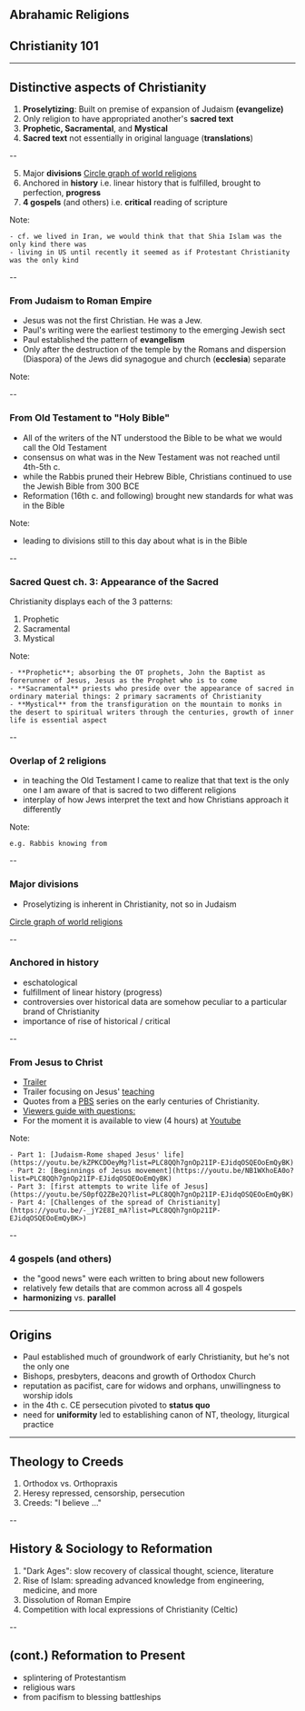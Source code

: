 
## Abrahamic Religions


## Christianity 101

---

## Distinctive aspects of Christianity ##

1. **Proselytizing**: Built on premise of expansion of Judaism **(evangelize)**
2. Only religion to have appropriated another's **sacred text**
3. **Prophetic, Sacramental**, and **Mystical**
4. **Sacred text** not essentially in original language (**translations**)

--

5. Major **divisions**  [Circle graph of world religions](http://www.businessinsider.com/infographic-map-world-religions-2012-4)
6. Anchored in **history** i.e. linear history that is fulfilled, brought to perfection, **progress**
7. **4 gospels** (and others) i.e. **critical** reading of scripture

Note:

	- cf. we lived in Iran, we would think that that Shia Islam was the only kind there was
	- living in US until recently it seemed as if Protestant Christianity was the only kind

--

### From Judaism to Roman Empire ###

- Jesus was not the first Christian. He was a Jew.
- Paul's writing were the earliest testimony to the emerging Jewish sect
- Paul established the pattern of **evangelism**
- Only after the destruction of the temple by the Romans and dispersion (Diaspora) of the Jews did synagogue and church (**ecclesia**) separate

Note:

--

### From Old Testament to "Holy Bible"

- All of the writers of the NT understood the Bible to be what we would call the Old Testament
- consensus on what was in the New Testament was not reached until 4th-5th c.
- while the Rabbis pruned their Hebrew Bible, Christians continued to use the Jewish Bible from 300 BCE
- Reformation (16th c. and following) brought new standards for what was in the Bible


Note:
- leading to divisions still to this day about what is in the Bible

--

### Sacred Quest ch. 3: Appearance of the Sacred ###

Christianity displays each of the 3 patterns:

1. Prophetic
2. Sacramental
3. Mystical

Note:

	- **Prophetic**; absorbing the OT prophets, John the Baptist as forerunner of Jesus, Jesus as the Prophet who is to come
	- **Sacramental** priests who preside over the appearance of sacred in ordinary material things: 2 primary sacraments of Christianity
	- **Mystical** from the transfiguration on the mountain to monks in the desert to spiritual writers through the centuries, growth of inner life is essential aspect

--

### Overlap of 2 religions ###

- in teaching the Old Testament I came to realize that that text is the only one I am aware of that is sacred to two different religions
- interplay of how Jews interpret the text and how Christians approach it differently

Note:

	e.g. Rabbis knowing from 

--

### Major divisions ###

- Proselytizing is inherent in Christianity, not so in Judaism

 
 [Circle graph of world religions](http://www.businessinsider.com/infographic-map-world-religions-2012-4)

-- 

### Anchored in **history** ###

- eschatological
- fulfillment of linear history (progress)
- controversies over historical data are somehow peculiar to a particular brand of Christianity
- importance of rise of historical / critical 

--

### From Jesus to Christ

- [Trailer](https://youtu.be/vxlpdDrj2Wg)
- Trailer focusing on Jesus' [teaching](https://youtu.be/FAa5vhLLhU0)
- Quotes from a [PBS](http://www.pbs.org/wgbh/pages/frontline/shows/religion/jesus/searching.html) series on the early centuries of Christianity.
- [Viewers guide with questions:](http://www.pbs.org/wgbh/pages/frontline/shows/religion/view/)
- For the moment it is available to view (4 hours) at [Youtube](https://youtu.be/UulusbcS8V0)

Note:

	- Part 1: [Judaism-Rome shaped Jesus' life](https://youtu.be/kZPKCDOeyMg?list=PLC8QQh7gnOp21IP-EJidqOSQEOoEmQyBK)
	- Part 2: [Beginnings of Jesus movement](https://youtu.be/NB1WXhoEA0o?list=PLC8QQh7gnOp21IP-EJidqOSQEOoEmQyBK)
	- Part 3: [first attempts to write life of Jesus](https://youtu.be/S0pfQ2ZBe2Q?list=PLC8QQh7gnOp21IP-EJidqOSQEOoEmQyBK)
	- Part 4: [Challenges of the spread of Christianity](https://youtu.be/-_jY2E8I_mA?list=PLC8QQh7gnOp21IP-EJidqOSQEOoEmQyBK>)




--


### **4 gospels** (and others) ###

- the "good news" were each written to bring about new followers
- relatively few details that are common across all 4 gospels
- **harmonizing** vs. **parallel**

---

## Origins ##

- Paul established much of groundwork of early Christianity, but he's not the only one
- Bishops, presbyters, deacons and growth of Orthodox Church
- reputation as pacifist, care for widows and orphans, unwillingness to worship idols
- in the 4th c. CE persecution pivoted to **status quo**
- need for **uniformity** led to establishing canon of NT, theology, liturgical practice

---


## Theology to Creeds ##


1. Orthodox vs. Orthopraxis
2. Heresy repressed, censorship, persecution
3. Creeds: "I believe ..."

--


## History & Sociology to Reformation ##

1. "Dark Ages": slow recovery of classical thought, science, literature
3. Rise of Islam: spreading advanced knowledge from engineering, medicine, and more
4. Dissolution of Roman Empire
5. Competition with local expressions of Christianity (Celtic)

--


## (cont.) Reformation to Present ##

- splintering of Protestantism
- religious wars
- from pacifism to blessing battleships
